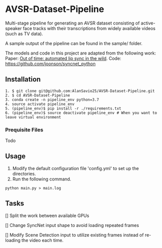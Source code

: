 # AVSR-Dataset-Pipeline

Multi-stage pipeline for generating an AVSR dataset consisting of active-speaker face tracks with their transcriptions from widely available videos (such as TV data). 

A sample output of the pipeline can be found in the sample/ folder. 

The models and code in this project are adapted from the following work: Paper: [Out of time: automated lip sync in the wild](https://www.robots.ox.ac.uk/~vgg/publications/2016/Chung16a/chung16a.pdf). Code: https://github.com/joonson/syncnet_python


## Installation

```
1. $ git clone git@github.com:AlanSavio25/AVSR-Dataset-Pipeline.git  
2. $ cd AVSR-Dataset-Pipeline
3. conda create -n pipeline_env python=3.7
4. source activate pipeline_env
5. (pipeline_env)$ pip install -r ./requirements.txt 
6. (pipeline_env)$ source deactivate pipeline_env # When you want to leave virtual environment

```

### Prequisite Files

Todo


## Usage

1. Modify the default configuration file 'config.yml' to set up the directories.
2. Run the following command.
```
python main.py > main.log
```

## Tasks

[] Split the work between available GPUs 

[] Change SyncNet input shape to avoid loading repeated frames

[] Modify Scene Detection input to utilize existing frames instead of re-loading the video each time.




